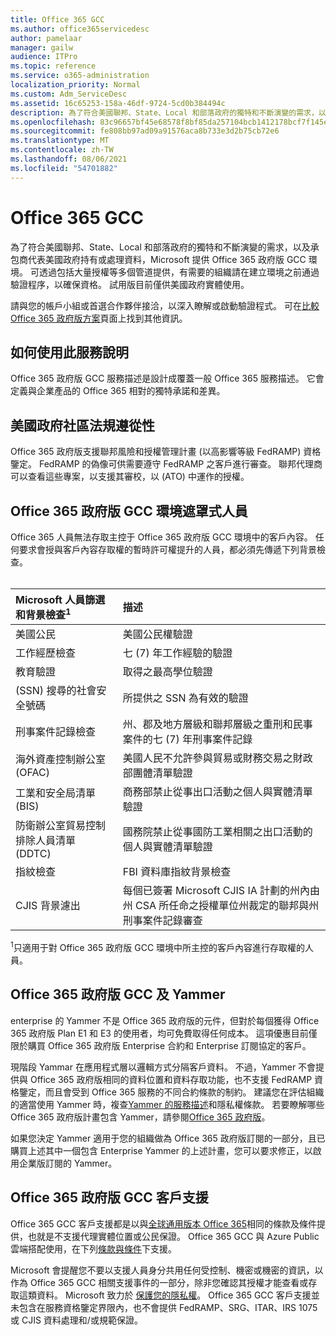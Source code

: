 ```yaml
---
title: Office 365 GCC
ms.author: office365servicedesc
author: pamelaar
manager: gailw
audience: ITPro
ms.topic: reference
ms.service: o365-administration
localization_priority: Normal
ms.custom: Adm_ServiceDesc
ms.assetid: 16c65253-158a-46df-9724-5cd0b384494c
description: 為了符合美國聯邦、State、Local 和部落政府的獨特和不斷演變的需求，以及承包商代表美國政府持有或處理資料，Microsoft 提供 Office 365 美國政府 Community (GCC) 服務。 可透過包括大量授權等多個管道提供，有需要的組織請在建立環境之前通過驗證程序，以確保資格。 試用版目前僅供美國政府實體使用。
ms.openlocfilehash: 83c96657bf45e68578f8bf85da257104bcb1412178bcf7f145e335dd80d47165
ms.sourcegitcommit: fe808bb97ad09a91576aca8b733e3d2b75cb72e6
ms.translationtype: MT
ms.contentlocale: zh-TW
ms.lasthandoff: 08/06/2021
ms.locfileid: "54701882"
---
```

# <a name="office-365-gcc"></a>Office 365 GCC

為了符合美國聯邦、State、Local 和部落政府的獨特和不斷演變的需求，以及承包商代表美國政府持有或處理資料，Microsoft 提供 Office 365 政府版 GCC 環境。 可透過包括大量授權等多個管道提供，有需要的組織請在建立環境之前通過驗證程序，以確保資格。 試用版目前僅供美國政府實體使用。
  
請與您的帳戶小組或首選合作夥伴接洽，以深入瞭解或啟動驗證程式。 可在[比較 Office 365 政府版方案](https://products.office.com/government/compare-office-365-government-plans)頁面上找到其他資訊。
  
## <a name="how-to-use-this-service-description"></a>如何使用此服務說明

Office 365 政府版 GCC 服務描述是設計成覆蓋一般 Office 365 服務描述。 它會定義與企業產品的 Office 365 相對的獨特承諾和差異。
  
## <a name="us-government-community-compliance"></a>美國政府社區法規遵從性

Office 365 政府版支援聯邦風險和授權管理計畫 (以高影響等級 FedRAMP) 資格鑒定。 FedRAMP 的偽像可供需要遵守 FedRAMP 之客戶進行審查。 聯邦代理商可以查看這些專案，以支援其審校，以 (ATO) 中運作的授權。
  
## <a name="office-365-government-gcc-environment-screened-personnel"></a>Office 365 政府版 GCC 環境遮罩式人員

Office 365 人員無法存取主控于 Office 365 政府版 GCC 環境中的客戶內容。 任何要求會授與客戶內容存取權的暫時許可權提升的人員，都必須先傳遞下列背景檢查。<br><br> 
  
| Microsoft 人員篩選和背景檢查<sup>1</sup> | 描述 |
|:-----|:-----|
|美國公民  <br/> |美國公民權驗證  <br/> |
|工作經歷檢查  <br/> |七 (7) 年工作經驗的驗證  <br/> |
|教育驗證  <br/> |取得之最高學位驗證  <br/> |
| (SSN) 搜尋的社會安全號碼  <br/> |所提供之 SSN 為有效的驗證  <br/> |
|刑事案件記錄檢查  <br/> |州、郡及地方層級和聯邦層級之重刑和民事案件的七 (7) 年刑事案件記錄  <br/> |
|海外資產控制辦公室 (OFAC)  <br/> |美國人民不允許參與貿易或財務交易之財政部團體清單驗證  <br/> |
|工業和安全局清單 (BIS)  <br/> |商務部禁止從事出口活動之個人與實體清單驗證  <br/> |
|防衛辦公室貿易控制排除人員清單 (DDTC)  <br/> |國務院禁止從事國防工業相關之出口活動的個人與實體清單驗證  <br/> |
|指紋檢查  <br/> |FBI 資料庫指紋背景檢查  <br/> |
|CJIS 背景濾出  <br/> |每個已簽署 Microsoft CJIS IA 計劃的州內由州 CSA 所任命之授權單位州裁定的聯邦與州刑事案件記錄審查  <br/> |

<sup>1</sup>只適用于對 Office 365 政府版 GCC 環境中所主控的客戶內容進行存取權的人員。
  
## <a name="office-365-government-gcc-and-yammer"></a>Office 365 政府版 GCC 及 Yammer

enterprise 的 Yammer 不是 Office 365 政府版的元件，但對於每個獲得 Office 365 政府版 Plan E1 和 E3 的使用者，均可免費取得任何成本。 這項優惠目前僅限於購買 Office 365 政府版 Enterprise 合約和 Enterprise 訂閱協定的客戶。
  
現階段 Yammar 在應用程式層以邏輯方式分隔客戶資料。 不過，Yammer 不會提供與 Office 365 政府版相同的資料位置和資料存取功能，也不支援 FedRAMP 資格鑒定，而且會受到 Office 365 服務的不同合約條款的制約。 建議您在評估組織的適當使用 Yammer 時，複查[Yammer 的服務描述](../../yammer-service-description/yammer-service-description.md)和隱私權條款。 若要瞭解哪些 Office 365 政府版計畫包含 Yammer，請參閱[Office 365 政府版](office-365-us-government.md)。
  
如果您決定 Yammer 適用于您的組織做為 Office 365 政府版訂閱的一部分，且已購買上述其中一個包含 Enterprise Yammer 的上述計畫，您可以要求修正，以啟用企業版訂閱的 Yammer。
  
## <a name="office-365-government-gcc-customer-support"></a>Office 365 政府版 GCC 客戶支援

Office 365 GCC 客戶支援都是以與[全球通用版本 Office 365](../support.md)相同的條款及條件提供，也就是不支援代理實體位置或公民保證。 Office 365 GCC 與 Azure Public 雲端搭配使用，在下列[條款與條件](https://azure.microsoft.com/support/plans/)下支援。

Microsoft 會提醒您不要以支援人員身分共用任何受控制、機密或機密的資訊，以作為 Office 365 GCC 相關支援事件的一部分，除非您確認其授權才能查看或存取這類資料。 Microsoft 致力於 [保護您的隱私權](https://privacy.microsoft.com/privacystatement)。 Office 365 GCC 客戶支援並未包含在服務資格鑒定界限內，也不會提供 FedRAMP、SRG、ITAR、IRS 1075 或 CJIS 資料處理和/或規範保證。